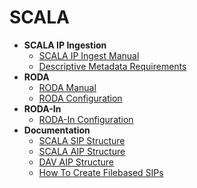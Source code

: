 # SCALA

* __SCALA IP Ingestion__
  - [SCALA IP Ingest Manual](https://github.com/Automatic-Ingest-Digital-Archives/SCALA/blob/main/SCALA%20IP%20Ingest%20Manual.md)
  - [Descriptive Metadata Requirements](https://github.com/Automatic-Ingest-Digital-Archives/SCALA/blob/main/Descriptive%20Metadata%20Requirements.md)
* __RODA__
  - [RODA Manual](https://github.com/Automatic-Ingest-Digital-Archives/SCALA/blob/main/RODA%20Manual.md)
  - [RODA Configuration](https://github.com/Automatic-Ingest-Digital-Archives/SCALA/blob/main/Referenced%20Files/MU221844%20-%20AIDA%20Administrative%20Operations%20Manual.pdf)
* __RODA-In__
  - [RODA-In Configuration](https://github.com/Automatic-Ingest-Digital-Archives/SCALA/blob/main/RODA-In%20Configuration.md)
* __Documentation__
  - [SCALA SIP Structure](https://github.com/Automatic-Ingest-Digital-Archives/SCALA/blob/main/SCALA%20SIP%20Structure.md)
  - [SCALA AIP Structure](https://github.com/Automatic-Ingest-Digital-Archives/SCALA/blob/main/SCALA%20AIP%20Structure.md)
  - [DAV AIP Structure](https://github.com/Automatic-Ingest-Digital-Archives/SCALA/blob/main/DAV%20AIP%20Structure.md)
  - [How To Create Filebased SIPs](https://github.com/Automatic-Ingest-Digital-Archives/SCALA/blob/main/How%20to%20create%20filebased%20SIPs.md)
